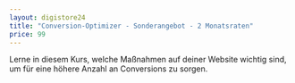 ```yaml
---
layout: digistore24
title: "Conversion-Optimizer - Sonderangebot - 2 Monatsraten"
price: 99
---
```

<p>Lerne in diesem Kurs, welche Ma&#xDF;nahmen auf deiner Website wichtig sind, um f&#xFC;r eine h&#xF6;here Anzahl an Conversions zu sorgen.</p>